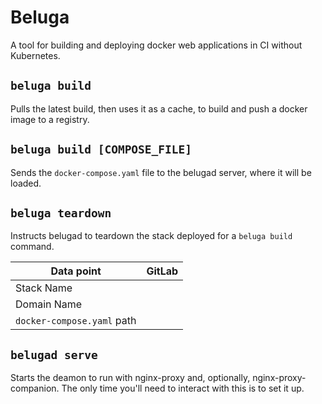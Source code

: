 # Beluga

A tool for building and deploying docker web applications in CI without Kubernetes.


## `beluga build`

Pulls the latest build, then uses it as a cache, to build and push a docker image to a registry.

## `beluga build [COMPOSE_FILE]`

Sends the `docker-compose.yaml` file to the belugad server, where it will be loaded.

## `beluga teardown`

Instructs belugad to teardown the stack deployed for a `beluga build` command.

| Data point         | GitLab |
|--------------------|--------|
| Stack Name         |        |
| Domain Name        |        |
| `docker-compose.yaml` path | |

## `belugad serve`

Starts the deamon to run with nginx-proxy and, optionally, nginx-proxy-companion. The only time you'll need to interact with this is to set it up.


